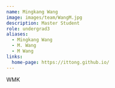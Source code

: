 ```yaml
---
name: Mingkang Wang
image: images/team/WangM.jpg
description: Master Student
role: undergrad3
aliases:
  - Mingkang Wang
  - M. Wang
  - M Wang
links:
  home-page: https://ittong.github.io/
---
```


WMK